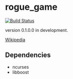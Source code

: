 # rogue_game
[![Build Status](https://travis-ci.org/tanacchi/rogue_game.png)](https://travis-ci.org/tanacchi/rogue_game)

version 0.1.0.0 in development.

[Wikipedia](https://ja.wikipedia.org/wiki/%E3%83%AD%E3%83%BC%E3%82%B0)

## Dependencies
* ncurses
* libboost
